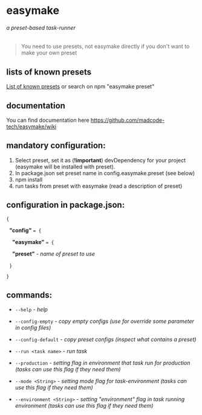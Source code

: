 # easymake
###### a preset-based task-runner

> You need to use presets, not easymake directly if you don't want to make your own preset

## lists of known presets
[List of known presets](https://github.com/madcode-tech/easymake/wiki) or search on npm "easymake preset"

## documentation
You can find documentation here https://github.com/madcode-tech/easymake/wiki

## mandatory configuration:

1. Select preset, set it as (**!important**) devDependency for your project (easymake will be installed with preset).
2. In package.json set preset name in config.easymake.preset (see below)
3. npm install
4. run tasks from preset with easymake (read a description of preset)

## configuration in package.json:
`{`

&nbsp;&nbsp;**"config"** `= {`

&nbsp;&nbsp;&nbsp;&nbsp;**"easymake"** `= {`

&nbsp;&nbsp;&nbsp;&nbsp;**"preset"** - *name of preset to use*

&nbsp;&nbsp;`}`

`}`

## commands:
+ `--help` - *help*
+ `--config-empty` - *copy empty configs (use for override some parameter in config files)*
+ `--config-default` - *copy preset configs (inspect what contains a preset)*

+ `--run <task name>` - *run task*

+ `--production` - *setting flag in environment that task run for production (tasks can use this flag if they need them)*

+ `--mode <String>` - *setting mode flag for task-environment (tasks can use this flag if they need them)*
+ `--environment <String>` - *setting "environment" flag in task running environment (tasks can use this flag if they need them)*
